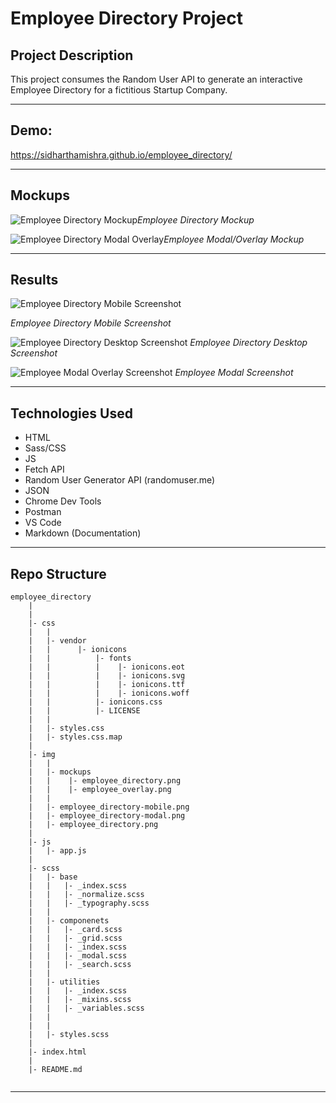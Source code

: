 # Employee Directory Project

## Project Description

This project consumes the Random User API to generate an interactive Employee Directory for a fictitious Startup Company.

---

## Demo:

https://sidharthamishra.github.io/employee_directory/

---

## Mockups

![Employee Directory Mockup](img/mockups/employee_directory.png)_Employee Directory Mockup_

![Employee Directory Modal Overlay](img/mockups/employee_overlay.png)_Employee Modal/Overlay Mockup_

---

## Results

![Employee Directory Mobile Screenshot](img/employee_directory-mobile.png)

_Employee Directory Mobile Screenshot_

![Employee Directory Desktop Screenshot](img/employee_directory.png)
_Employee Directory Desktop Screenshot_

![Employee Modal Overlay Screenshot](img/employee_directory-modal.png)
_Employee Modal Screenshot_

---

## Technologies Used

- HTML
- Sass/CSS
- JS
- Fetch API
- Random User Generator API (randomuser.me)
- JSON
- Chrome Dev Tools
- Postman
- VS Code
- Markdown (Documentation)

---

## Repo Structure

```
employee_directory
    |
    |
    |- css
    |   |
    |   |- vendor
    |   |      |- ionicons
    |   |          |- fonts
    |   |          |    |- ionicons.eot
    |   |          |    |- ionicons.svg
    |   |          |    |- ionicons.ttf
    |   |          |    |- ionicons.woff
    |   |          |- ionicons.css
    |   |          |- LICENSE
    |   |
    |   |- styles.css
    |   |- styles.css.map
    |
    |- img
    |   |
    |   |- mockups
    |   |    |- employee_directory.png
    |   |    |- employee_overlay.png
    |   |
    |   |- employee_directory-mobile.png
    |   |- employee_directory-modal.png
    |   |- employee_directory.png
    |
    |- js
    |   |- app.js
    |
    |- scss
    |   |- base
    |   |   |- _index.scss
    |   |   |- _normalize.scss
    |   |   |- _typography.scss
    |   |
    |   |- componenets
    |   |   |- _card.scss
    |   |   |- _grid.scss
    |   |   |- _index.scss
    |   |   |- _modal.scss
    |   |   |- _search.scss
    |   |
    |   |- utilities
    |   |   |- _index.scss
    |   |   |- _mixins.scss
    |   |   |- _variables.scss
    |   |
    |   |
    |   |- styles.scss
    |
    |- index.html
    |
    |- README.md


```

---

